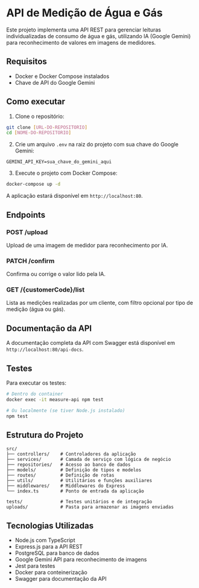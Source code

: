# API de Medição de Água e Gás

Este projeto implementa uma API REST para gerenciar leituras individualizadas de consumo de água e gás, utilizando IA (Google Gemini) para reconhecimento de valores em imagens de medidores.

## Requisitos

- Docker e Docker Compose instalados
- Chave de API do Google Gemini

## Como executar

1. Clone o repositório:
```bash
git clone [URL-DO-REPOSITORIO]
cd [NOME-DO-REPOSITORIO]
```

2. Crie um arquivo `.env` na raiz do projeto com sua chave do Google Gemini:
```
GEMINI_API_KEY=sua_chave_do_gemini_aqui
```

3. Execute o projeto com Docker Compose:
```bash
docker-compose up -d
```

A aplicação estará disponível em `http://localhost:80`.

## Endpoints

### POST /upload
Upload de uma imagem de medidor para reconhecimento por IA.

### PATCH /confirm
Confirma ou corrige o valor lido pela IA.

### GET /{customerCode}/list
Lista as medições realizadas por um cliente, com filtro opcional por tipo de medição (água ou gás).

## Documentação da API

A documentação completa da API com Swagger está disponível em `http://localhost:80/api-docs`.

## Testes

Para executar os testes:

```bash 
# Dentro do container
docker exec -it measure-api npm test

# Ou localmente (se tiver Node.js instalado)
npm test
```

## Estrutura do Projeto

```
src/
├── controllers/    # Controladores da aplicação
├── services/       # Camada de serviço com lógica de negócio
├── repositories/   # Acesso ao banco de dados
├── models/         # Definição de tipos e modelos
├── routes/         # Definição de rotas
├── utils/          # Utilitários e funções auxiliares
├── middlewares/    # Middlewares do Express
└── index.ts        # Ponto de entrada da aplicação

tests/              # Testes unitários e de integração
uploads/            # Pasta para armazenar as imagens enviadas
```

## Tecnologias Utilizadas

- Node.js com TypeScript
- Express.js para a API REST
- PostgreSQL para banco de dados
- Google Gemini API para reconhecimento de imagens
- Jest para testes
- Docker para conteinerização
- Swagger para documentação da API